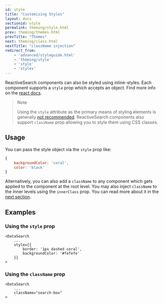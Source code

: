```yaml
---
id: style
title: "Customizing Styles"
layout: docs
sectionid: style
permalink: theming/style.html
prev: theming/themes.html
prevTitle: "Themes"
next: theming/class.html
nextTitle: "className injection"
redirect_from:
    - 'advanced/styleguide.html'
    - 'theming/style'
    - 'style'
    - 'styles'
---
```


ReactiveSearch components can also be styled using inline-styles. Each component supports a `style` prop which accepts an object. Find more info on the [react docs](https://reactjs.org/docs/dom-elements.html#style).

> Note
>
> Using the `style` attribute as the primary means of styling elements is generally [not recommended](https://reactjs.org/docs/dom-elements.html#style). ReactiveSearch components also support `className` prop allowing you to style them using CSS classes.

## Usage

You can pass the style object via the `style` prop like:

```js
{
    backgroundColor: 'coral',
    color: 'black'
}
```

Alternatively, you can also add a `className` to any component which gets applied to the component at the root level. You may also inject `className` to the inner levels using the `innerClass` prop. You can read more about it in the [next section](/theming/class.html).

## Examples

### Using the `style` prop

```js{3-6}
<DataSearch
    ...
    style={{
        border: '1px dashed coral',
        backgroundColor: '#fefefe'
    }}
>
```

### Using the `className` prop

```js{3}
<DataSearch
    ...
    className="search-box"
>
```